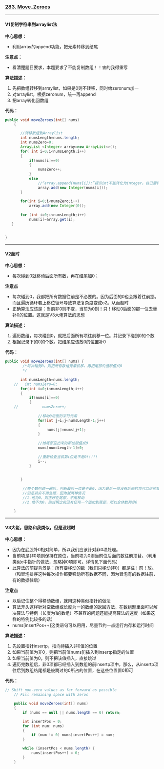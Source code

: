 ### [283. Move_Zeroes](//leetcode.com/problems/move-zeroes/)

---

#### V1复制字符串到arraylist法



**中心思想：**

- 利用array的append功能，把元素转移到结尾




**注意点：**
- 看清楚题目要求，本题要求了不能复制数组！！害的我得重写




**算法描述：**
1. 先把数组转移到arraylist，如果是0则不转移，同时给zeronum加一
2. 对arraylist，根据zeronum，统一再append
3. 把array转化回数组




**代码：**

```java
public void moveZeroes(int[] nums) 
	{

       //转移数组到Arraylist
       int numsLength=nums.length;
       int numsZero=0;
       ArrayList <Integer> array=new ArrayList<>();
       for( int i=0;i<numsLength;i++)
       {   
           if(nums[i]==0)
           {
               numsZero++;
           }
           else
               //“array.append(nums[i]);”提示int不能转化为integer。自己要转化一下
               array.add(new Integer(nums[i])); 
       }
       
       for(int i=0;i<numsZero;i++)    
           array.add(new Integer(0));
       
       for (int i=0;i<numsLength;i++)
           nums[i]=array.get(i);
   }
	
	
}
```

---

#### V2超时



**中心思想：**
- 每次碰到0就移动后面所有数，再在结尾加0；



**注意点**

- 每次碰到0，我都把所有数据往前是不必要的。因为后面的0也会跟着往前挪。而且遍历循环套上移位循环导致算法复杂度变成o2。从而超时
- 正确算法应该是：当前非0则不变，当前为0则！只！移动0后面的那一位去替补0的位置。这就是V3大佬算法的思想



**算法描述：**

1. 遍历数组，每次碰到0，就把后面所有项往前移一位。并记录下碰到0的个数
2. 根据记录下的0的个数。把结尾应该放0的位置补0



**代码：**

```java
public void moveZeroes(int[] nums) {
	    /*每次碰到0，则把所有数组元素前移，再把尾部的值赋值成0
	    */
	    
	   int numsLength=nums.length;
	//   int numsZero=0;
	   for(int i=0;i<numsLength;i++) 
	   {
	       if(nums[i]==0)
	       {
	//           numsZero++;
	           
	           //移动0后面的字符元素
	           for(int j=i;j<numsLength-1;j++)
	           {
	               nums[j]=nums[j+1];
	           }
	           
	           //给尾部空出来的那位赋值成0
	           nums[numsLength-1]=0;
	           
	           //重新检查当前第i位是不是0!!!!!
	           i--;
	       }
	       
	       
	   }
	    
	    //整个数列过一遍后，判断最后一位是不是0，因为最后一位没有后面的项可以给他赋值，只能单独判断
	    //但是其实不用处理，因为就两种情况
	    //1.他为0，则正好在尾部，不用移动
	    //2.他不为0，则说明之前没有任何一个值加到尾部，所以全体数列非0
	           
	}

```

---

#### V3大佬，思路和我类似，但是没超时



**中心思想：**

- 因为在屁股补0相对简单，所以我们应该针对非0项处理。
- 当前项是非0项则保持在原位，当前项为0则当前位后面的数往前顶替。（利用类似c中指针的做法，忽略掉0项即可。详情见下面代码）
- 此算法的前提背景是：所有要移动的数（我们只移动非0）都是往！前！放。（和冒泡排序这种每次操作都要移动所有数据不同，因为冒泡有的数据往前，有的数据往后）



**注意点**

- 以后记住整个得移动数组，就用这种类似指针的做法
- 算法开头这样针对空数组或长度为一的数组的返回方法，在数组题里面可以解决算法与特例（长度为1的数组）不兼容的问题还能提高算法的速度（如果这样的特例比较多的话）
- nums[insertPos++]这类语句可以用用，尽量节约一点运行内存和运行时间



**算法描述：**

1. 先设置指针insertp，指向待插入非0值的位置
2. 如果当前值为非0，则把当前值nums[i]插入到insertp指定的位置
3. 如果当前值为0，则不把该值插入，直接跳过
4. 遍历完数组后，非0项都已经插入到数组的前insertp项中。那么，从insertp项往后到数组结尾都是被跳过的0所占的位置，在这些位置置0即可



**代码：**

```java
// Shift non-zero values as far forward as possible
	// Fill remaining space with zeros

	public void moveZeroes(int[] nums) 
	{
	    if (nums == null || nums.length == 0) return;        

	    int insertPos = 0;
	    for (int num: nums) 
	    {
	        if (num != 0) nums[insertPos++] = num;
	    }        

	    while (insertPos < nums.length) {
	        nums[insertPos++] = 0;
	    }
	}

```

